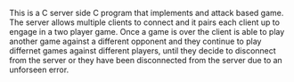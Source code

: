 This is a C server side C program that implements and attack based game. The server allows multiple clients to connect and it pairs each client up to engage in a two player game. Once a game is over the client is able to 
play another game against a different opponent and they continue to play differnet games against different players, until they decide to disconnect from the server or they have been disconnected from the server due to 
an unforseen error. 
